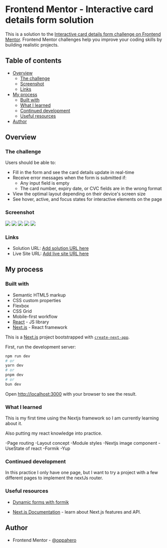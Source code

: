 # Frontend Mentor - Interactive card details form solution

This is a solution to the [Interactive card details form challenge on Frontend Mentor](https://www.frontendmentor.io/challenges/interactive-card-details-form-XpS8cKZDWw). Frontend Mentor challenges help you improve your coding skills by building realistic projects. 

## Table of contents

- [Overview](#overview)
  - [The challenge](#the-challenge)
  - [Screenshot](#screenshot)
  - [Links](#links)
- [My process](#my-process)
  - [Built with](#built-with)
  - [What I learned](#what-i-learned)
  - [Continued development](#continued-development)
  - [Useful resources](#useful-resources)
- [Author](#author)

## Overview

### The challenge

Users should be able to:

- Fill in the form and see the card details update in real-time
- Receive error messages when the form is submitted if:
  - Any input field is empty
  - The card number, expiry date, or CVC fields are in the wrong format
- View the optimal layout depending on their device's screen size
- See hover, active, and focus states for interactive elements on the page

### Screenshot

![](./screenshots/Desktop-screen-form.png)
![](./screenshots/Desktop-screen-form-error-messages.png)
![](./screenshots/Desktop-screen-success.png)
![](./screenshots/Mobile-screen-form.png)
![](./screenshots/Mobile-screen-success.png)

### Links

- Solution URL: [Add solution URL here](https://your-solution-url.com)
- Live Site URL: [Add live site URL here](https://your-live-site-url.com)

## My process

### Built with

- Semantic HTML5 markup
- CSS custom properties
- Flexbox
- CSS Grid
- Mobile-first workflow
- [React](https://reactjs.org/) - JS library
- [Next.js](https://nextjs.org/) - React framework

This is a [Next.js](https://nextjs.org/) project bootstrapped with [`create-next-app`](https://github.com/vercel/next.js/tree/canary/packages/create-next-app).

First, run the development server:

```bash
npm run dev
# or
yarn dev
# or
pnpm dev
# or
bun dev
```

Open [http://localhost:3000](http://localhost:3000) with your browser to see the result.

### What I learned

This is my first time using the Nextjs framework so I am currently learning about it.

Also putting my react knowledge into practice.

-Page routing
-Layout concept
-Module styles
-Nextjs image component
-UseState of react
-Formik
-Yup

### Continued development

In this practice I only have one page, but I want to try a project with a few different pages to implement the nextJs router.

### Useful resources

- [Dynamic forms with formik](https://dev.to/franklin030601/formularios-dinamicos-con-formik-y-react-js-4hne) 

- [Next.js Documentation](https://nextjs.org/docs) - learn about Next.js features and API.

## Author

- Frontend Mentor - [@oppahero](https://www.frontendmentor.io/profile/oppahero)